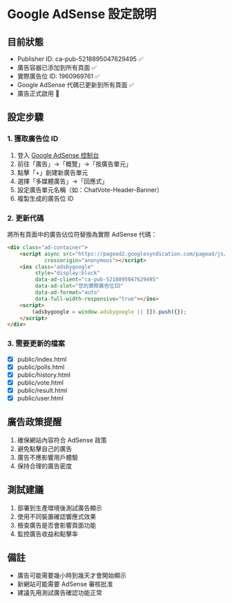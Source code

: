 # Google AdSense 設定說明

## 目前狀態
- Publisher ID: ca-pub-5218895047629495 ✅
- 廣告容器已添加到所有頁面 ✅
- 實際廣告位 ID: 1960969761 ✅
- Google AdSense 代碼已更新到所有頁面 ✅
- 廣告正式啟用 🎉

## 設定步驟

### 1. 獲取廣告位 ID
1. 登入 [Google AdSense 控制台](https://www.google.com/adsense/)
2. 前往「廣告」→「概覽」→「按廣告單元」
3. 點擊「+」創建新廣告單元
4. 選擇「多媒體廣告」→「回應式」
5. 設定廣告單元名稱（如：ChatVote-Header-Banner）
6. 複製生成的廣告位 ID

### 2. 更新代碼
將所有頁面中的廣告佔位符替換為實際 AdSense 代碼：

```html
<div class="ad-container">
    <script async src="https://pagead2.googlesyndication.com/pagead/js/adsbygoogle.js?client=ca-pub-5218895047629495"
            crossorigin="anonymous"></script>
    <ins class="adsbygoogle"
         style="display:block"
         data-ad-client="ca-pub-5218895047629495"
         data-ad-slot="您的實際廣告位ID"
         data-ad-format="auto"
         data-full-width-responsive="true"></ins>
    <script>
        (adsbygoogle = window.adsbygoogle || []).push({});
    </script>
</div>
```

### 3. 需要更新的檔案
- [x] public/index.html
- [x] public/polls.html  
- [x] public/history.html
- [x] public/vote.html
- [x] public/result.html
- [x] public/user.html

## 廣告政策提醒
1. 確保網站內容符合 AdSense 政策
2. 避免點擊自己的廣告
3. 廣告不應影響用戶體驗
4. 保持合理的廣告密度

## 測試建議
1. 部署到生產環境後測試廣告顯示
2. 使用不同裝置確認響應式效果
3. 檢查廣告是否會影響頁面功能
4. 監控廣告收益和點擊率

## 備註
- 廣告可能需要幾小時到幾天才會開始顯示
- 新網站可能需要 AdSense 審核批准
- 建議先用測試廣告確認功能正常